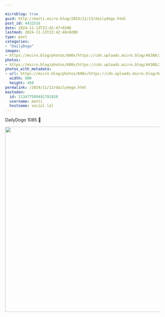 ```yaml
---

microblog: true
guid: http://matti.micro.blog/2024/11/13/dailydogo.html
post_id: 4432516
date: 2024-11-13T22:42:47+0200
lastmod: 2024-11-13T22:42:48+0200
type: post
categories:
- "DailyDogo"
images:
- https://micro.blog/photos/600x/https://cdn.uploads.micro.blog/44388/2024/c29340d7b0ea4465a39244de9587fda9.jpg
photos:
- https://micro.blog/photos/600x/https://cdn.uploads.micro.blog/44388/2024/c29340d7b0ea4465a39244de9587fda9.jpg
photos_with_metadata:
- url: https://micro.blog/photos/600x/https://cdn.uploads.micro.blog/44388/2024/c29340d7b0ea4465a39244de9587fda9.jpg
  width: 600
  height: 450
permalink: /2024/11/13/dailydogo.html
mastodon:
  id: 113477589491791828
  username: matti
  hostname: social.lol
---
```

DailyDogo 1085 🐶

<img src="https://micro.blog/photos/600x/https://blog.martin-haehnel.de/uploads/2024/c29340d7b0ea4465a39244de9587fda9.jpg" width="600" alt="" />
